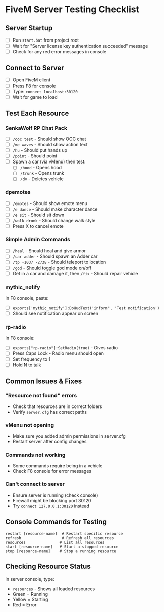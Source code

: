 # FiveM Server Testing Checklist

## Server Startup
- [ ] Run `start.bat` from project root
- [ ] Wait for "Server license key authentication succeeded" message
- [ ] Check for any red error messages in console

## Connect to Server
- [ ] Open FiveM client
- [ ] Press F8 for console
- [ ] Type: `connect localhost:30120`
- [ ] Wait for game to load

## Test Each Resource

### SenkaWolf RP Chat Pack
- [ ] `/ooc test` - Should show OOC chat
- [ ] `/me waves` - Should show action text
- [ ] `/hu` - Should put hands up
- [ ] `/point` - Should point
- [ ] Spawn a car (via vMenu) then test:
  - [ ] `/hood` - Opens hood
  - [ ] `/trunk` - Opens trunk
  - [ ] `/dv` - Deletes vehicle

### dpemotes
- [ ] `/emotes` - Should show emote menu
- [ ] `/e dance` - Should make character dance
- [ ] `/e sit` - Should sit down
- [ ] `/walk drunk` - Should change walk style
- [ ] Press X to cancel emote

### Simple Admin Commands
- [ ] `/heal` - Should heal and give armor
- [ ] `/car adder` - Should spawn an Adder car
- [ ] `/tp -1037 -2738` - Should teleport to location
- [ ] `/god` - Should toggle god mode on/off
- [ ] Get in a car and damage it, then `/fix` - Should repair vehicle

### mythic_notify
In F8 console, paste:
- [ ] `exports['mythic_notify']:DoHudText('inform', 'Test notification')`
- [ ] Should see notification appear on screen

### rp-radio
In F8 console:
- [ ] `exports["rp-radio"]:SetRadio(true)` - Gives radio
- [ ] Press Caps Lock - Radio menu should open
- [ ] Set frequency to 1
- [ ] Hold N to talk

## Common Issues & Fixes

### "Resource not found" errors
- Check that resources are in correct folders
- Verify `server.cfg` has correct paths

### vMenu not opening
- Make sure you added admin permissions in server.cfg
- Restart server after config changes

### Commands not working
- Some commands require being in a vehicle
- Check F8 console for error messages

### Can't connect to server
- Ensure server is running (check console)
- Firewall might be blocking port 30120
- Try `connect 127.0.0.1:30120` instead

## Console Commands for Testing
```
restart [resource-name]  # Restart specific resource
refresh                  # Refresh all resources
resources               # List all resources
start [resource-name]   # Start a stopped resource
stop [resource-name]    # Stop a running resource
```

## Checking Resource Status
In server console, type:
- `resources` - Shows all loaded resources
- Green = Running
- Yellow = Starting
- Red = Error